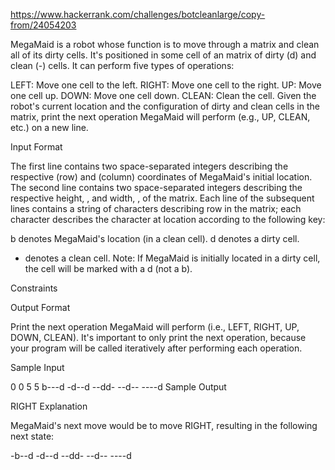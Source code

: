 https://www.hackerrank.com/challenges/botcleanlarge/copy-from/24054203

MegaMaid is a robot whose function is to move through a matrix and clean all of its dirty cells. It's positioned in some cell of an  matrix of dirty (d) and clean (-) cells. It can perform five types of operations:

LEFT: Move one cell to the left.
RIGHT: Move one cell to the right.
UP: Move one cell up.
DOWN: Move one cell down.
CLEAN: Clean the cell.
Given the robot's current location and the configuration of dirty and clean cells in the matrix, print the next operation MegaMaid will perform (e.g., UP, CLEAN, etc.) on a new line.

Input Format

The first line contains two space-separated integers describing the respective  (row) and  (column) coordinates of MegaMaid's initial location. 
The second line contains two space-separated integers describing the respective height, , and width, , of the matrix. 
Each line  of the  subsequent lines contains a string of  characters describing row  in the matrix; each character  describes the character at location  according to the following key:

b denotes MegaMaid's location (in a clean cell).
d denotes a dirty cell.
- denotes a clean cell.
Note: If MegaMaid is initially located in a dirty cell, the cell will be marked with a d (not a b).

Constraints

Output Format

Print the next operation MegaMaid will perform (i.e., LEFT, RIGHT, UP, DOWN, CLEAN). It's important to only print the next operation, because your program will be called iteratively after performing each operation.

Sample Input

0 0
5 5
b---d
-d--d
--dd-
--d--
----d
Sample Output

RIGHT
Explanation

MegaMaid's next move would be to move RIGHT, resulting in the following next state:

-b--d
-d--d
--dd-
--d--
----d